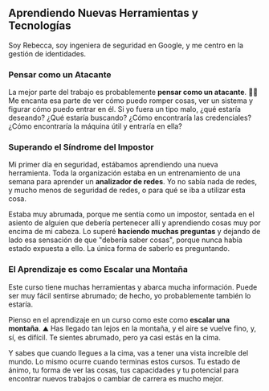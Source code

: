 
## Aprendiendo Nuevas Herramientas y Tecnologías

Soy Rebecca, soy ingeniera de seguridad en Google, y me centro en la gestión de identidades.

### Pensar como un Atacante

La mejor parte del trabajo es probablemente **pensar como un atacante**. 🕵️‍♀️ Me encanta esa parte de ver cómo puedo romper cosas, ver un sistema y figurar cómo puedo entrar en él. Si yo fuera un tipo malo, ¿qué estaría deseando? ¿Qué estaría buscando? ¿Cómo encontraría las credenciales? ¿Cómo encontraría la máquina útil y entraría en ella?

### Superando el Síndrome del Impostor

Mi primer día en seguridad, estábamos aprendiendo una nueva herramienta. Toda la organización estaba en un entrenamiento de una semana para aprender un **analizador de redes**. Yo no sabía nada de redes, y mucho menos de seguridad de redes, o para qué se iba a utilizar esta cosa.

Estaba muy abrumada, porque me sentía como un impostor, sentada en el asiento de alguien que debería pertenecer allí y aprendiendo cosas muy por encima de mi cabeza. Lo superé **haciendo muchas preguntas** y dejando de lado esa sensación de que "debería saber cosas", porque nunca había estado expuesta a ello. La única forma de saberlo es preguntando.

### El Aprendizaje es como Escalar una Montaña

Este curso tiene muchas herramientas y abarca mucha información. Puede ser muy fácil sentirse abrumado; de hecho, yo probablemente también lo estaría.

Pienso en el aprendizaje en un curso como este como **escalar una montaña**. ⛰️ Has llegado tan lejos en la montaña, y el aire se vuelve fino, y, sí, es difícil. Te sientes abrumado, pero ya casi estás en la cima.

Y sabes que cuando llegues a la cima, vas a tener una vista increíble del mundo. Lo mismo ocurre cuando terminas estos cursos. Tu estado de ánimo, tu forma de ver las cosas, tus capacidades y tu potencial para encontrar nuevos trabajos o cambiar de carrera es mucho mejor.

